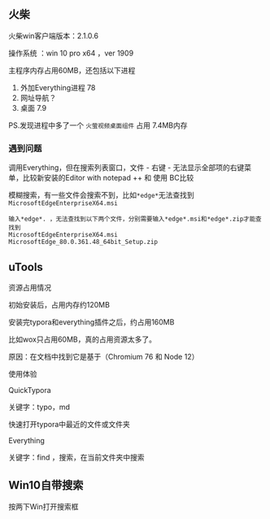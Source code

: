 ## 火柴

火柴win客户端版本：2.1.0.6

操作系统 ：win 10 pro x64  ，ver 1909

主程序内存占用60MB，还包括以下进程

1. 外加Everything进程 78
2. 网址导航？
3. 桌面 7.9

PS.发现进程中多了一个 `火萤视频桌面组件` 占用 7.4MB内存


### 遇到问题

调用Everything，但在搜索列表窗口，文件 - 右键 - 无法显示全部项的右键菜单，比较新安装的Editor with notepad ++ 和 使用 BC比较

模糊搜索，有一些文件会搜索不到，比如`*edge*`无法查找到`MicrosoftEdgeEnterpriseX64.msi`

```
输入*edge*. ，无法查找到以下两个文件，分别需要输入*edge*.msi和*edge*.zip才能查找到
MicrosoftEdgeEnterpriseX64.msi
MicrosoftEdge_80.0.361.48_64bit_Setup.zip
```







## uTools

资源占用情况

初始安装后，占用内存约120MB

安装完typora和everything插件之后，约占用160MB

比如wox只占用60MB，真的占用资源太多了。

原因：在文档中找到它是基于（Chromium 76 和 Node 12）



使用体验

QuickTypora

关键字：typo，md

快速打开typora中最近的文件或文件夹

Everything

关键字：find ，搜索，在当前文件夹中搜索



## Win10自带搜索

按两下Win打开搜索框
